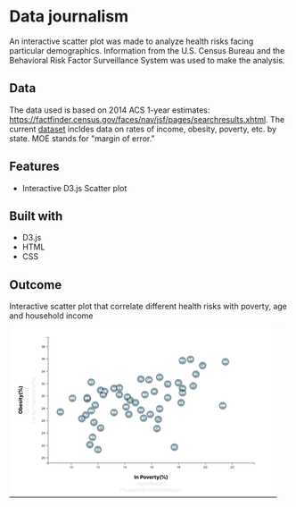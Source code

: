 # Data journalism

An interactive scatter plot was made to analyze health risks facing particular demographics. Information from the U.S. Census Bureau and the Behavioral Risk Factor Surveillance System was used to make the analysis.

## Data

The data used is based on 2014 ACS 1-year estimates: https://factfinder.census.gov/faces/nav/jsf/pages/searchresults.xhtml. The current [dataset](D3_data_journalism/data.csv) incldes data on rates of income, obesity, poverty, etc. by state. MOE stands for "margin of error."

## Features

* Interactive D3.js Scatter plot

## Built with

* D3.js
* HTML
* CSS

## Outcome 

Interactive scatter plot that correlate different health risks with poverty, age and household income

![Functionality](images/Functionality.gif)
